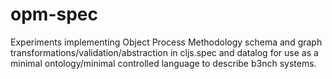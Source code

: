 # opm-spec

Experiments implementing Object Process Methodology schema and graph transformations/validation/abstraction in cljs.spec and datalog for use as a minimal ontology/minimal controlled language to describe b3nch systems.
